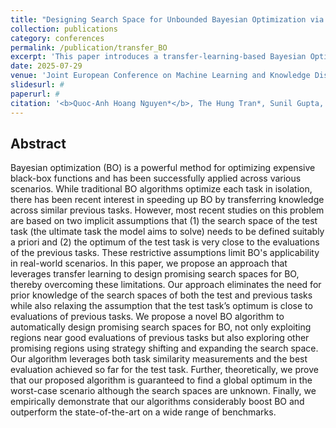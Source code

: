 ```yaml
---
title: "Designing Search Space for Unbounded Bayesian Optimization via Transfer Learning"
collection: publications
category: conferences
permalink: /publication/transfer_BO
excerpt: 'This paper introduces a transfer-learning-based Bayesian Optimization algorithm that automatically designs promising search spaces without needing prior knowledge, overcomes restrictive assumptions, and outperforms state-of-the-art methods across benchmarks.'
date: 2025-07-29
venue: 'Joint European Conference on Machine Learning and Knowledge Discovery in Databases'
slidesurl: #
paperurl: #
citation: '<b>Quoc-Anh Hoang Nguyen*</b>, The Hung Tran*, Sunil Gupta, Dung D. Le'
---
```


Abstract
------

Bayesian optimization (BO) is a powerful method for optimizing expensive black-box functions and has been successfully applied across various scenarios. While traditional BO algorithms optimize each task in isolation, there has been recent interest in speeding up BO by transferring knowledge across similar previous tasks. However, most recent studies on this problem are based on two implicit assumptions that (1) the search space of the test task (the ultimate task the model aims to solve) needs to be defined suitably a priori and (2) the optimum of the test task is very close to the evaluations of the previous tasks. These restrictive assumptions limit BO's applicability in real-world scenarios. In this paper, we propose an approach that leverages transfer learning to design promising search spaces for BO, thereby overcoming these limitations. Our approach eliminates the need for prior knowledge of the search spaces of both the test and previous tasks while also relaxing the assumption that the test task’s optimum is close to evaluations of previous tasks. We propose a novel BO algorithm to automatically design promising search spaces for BO, not only exploiting regions near good evaluations of previous tasks but also exploring other promising regions using strategy shifting and expanding the search space. Our algorithm leverages both task similarity measurements and the best evaluation achieved so far for the test task. Further, theoretically, we prove that our proposed algorithm is guaranteed to find a global optimum in the worst-case scenario although the search spaces are unknown. Finally, we empirically demonstrate that our algorithms considerably boost BO and outperform the state-of-the-art on a wide range of benchmarks.
